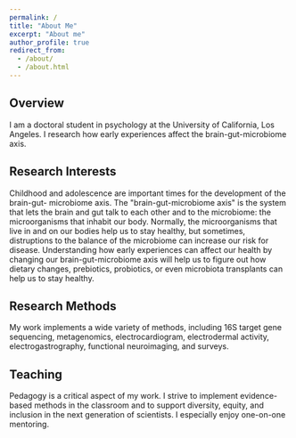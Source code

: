 ```yaml
---
permalink: /
title: "About Me"
excerpt: "About me"
author_profile: true
redirect_from: 
  - /about/
  - /about.html
---
```


Overview
---
I am a doctoral student in psychology at the University of California, Los Angeles. 
I research how early experiences affect the brain-gut-microbiome axis.

Research Interests
---
Childhood and adolescence are important times for the development of the brain-gut-
microbiome axis. The "brain-gut-microbiome axis" is the system that lets the
brain and gut talk to each other and to the microbiome: the microorganisms that
inhabit our body. Normally, the microorganisms that live in and on our bodies
help us to stay healthy, but sometimes, distruptions to the balance of the microbiome
can increase our risk for disease. Understanding how early experiences can affect
our health by changing our brain-gut-microbiome axis will help us to figure out how
dietary changes, prebiotics, probiotics, or even microbiota transplants can help
us to stay healthy.

Research Methods
---
My work implements a wide variety of methods, including 16S target gene sequencing,
metagenomics, electrocardiogram, electrodermal activity, electrogastrography, functional
neuroimaging, and surveys.

Teaching
---
Pedagogy is a critical aspect of my work. I strive to implement evidence-based
methods in the classroom and to support diversity, equity, and inclusion in the next
generation of scientists. I especially enjoy one-on-one mentoring.
